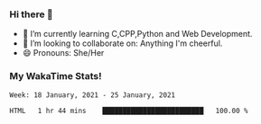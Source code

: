 ### Hi there 👋

- 🌱 I’m currently learning C,CPP,Python and Web Development.
- 👯 I’m looking to collaborate on: Anything I'm cheerful.
- 😄 Pronouns: She/Her

### My WakaTime Stats!

<!--START_SECTION:waka-->
```text
Week: 18 January, 2021 - 25 January, 2021

HTML   1 hr 44 mins    █████████████████████████   100.00 % 
```
<!--END_SECTION:waka-->
